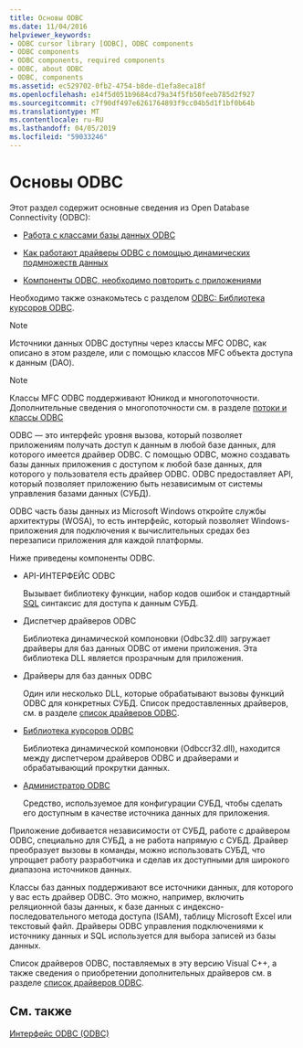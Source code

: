 ```yaml
---
title: Основы ODBC
ms.date: 11/04/2016
helpviewer_keywords:
- ODBC cursor library [ODBC], ODBC components
- ODBC components
- ODBC components, required components
- ODBC, about ODBC
- ODBC, components
ms.assetid: ec529702-0fb2-4754-b8de-d1efa8eca18f
ms.openlocfilehash: e14f5d051b9684cd79a34f5fb50feeb785d2f927
ms.sourcegitcommit: c7f90df497e6261764893f9cc04b5d1f1bf0b64b
ms.translationtype: MT
ms.contentlocale: ru-RU
ms.lasthandoff: 04/05/2019
ms.locfileid: "59033246"
---
```

# <a name="odbc-basics"></a>Основы ODBC

Этот раздел содержит основные сведения из Open Database Connectivity (ODBC):

- [Работа с классами базы данных ODBC](../../data/odbc/odbc-and-the-database-classes.md)

- [Как работают драйверы ODBC с помощью динамических подмножеств данных](../../data/odbc/odbc-driver-requirements-for-dynasets.md)

- [Компоненты ODBC, необходимо повторить с приложениями](../../data/odbc/redistributing-odbc-components-to-your-customers.md)

Необходимо также ознакомьтесь с разделом [ODBC: Библиотека курсоров ODBC](../../data/odbc/odbc-the-odbc-cursor-library.md).

> [!NOTE]
> Источники данных ODBC доступны через классы MFC ODBC, как описано в этом разделе, или с помощью классов MFC объекта доступа к данным (DAO).

> [!NOTE]
> Классы MFC ODBC поддерживают Юникод и многопоточности. Дополнительные сведения о многопоточности см. в разделе [потоки и классы ODBC](../../data/odbc/odbc-classes-and-threads.md)

ODBC — это интерфейс уровня вызова, который позволяет приложениям получать доступ к данным в любой базе данных, для которого имеется драйвер ODBC. С помощью ODBC, можно создавать базы данных приложения с доступом к любой базе данных, для которого у пользователя есть драйвер ODBC. ODBC предоставляет API, который позволяет приложению быть независимым от системы управления базами данных (СУБД).

ODBC часть базы данных из Microsoft Windows откройте службы архитектуры (WOSA), то есть интерфейс, который позволяет Windows-приложения для подключения к вычислительных средах без перезаписи приложения для каждой платформы.

Ниже приведены компоненты ODBC.

- API-ИНТЕРФЕЙС ODBC

   Вызывает библиотеку функции, набор кодов ошибок и стандартный [SQL](../../data/odbc/sql.md) синтаксис для доступа к данным СУБД.

- Диспетчер драйверов ODBC

   Библиотека динамической компоновки (Odbc32.dll) загружает драйверы для баз данных ODBC от имени приложения. Эта библиотека DLL является прозрачным для приложения.

- Драйверы для баз данных ODBC

   Один или несколько DLL, которые обрабатывают вызовы функций ODBC для конкретных СУБД. Список предоставленных драйверов, см. в разделе [список драйверов ODBC](../../data/odbc/odbc-driver-list.md).

- [Библиотека курсоров ODBC](../../data/odbc/odbc-the-odbc-cursor-library.md)

   Библиотека динамической компоновки (Odbccr32.dll), находится между диспетчером драйверов ODBC и драйверами и обрабатывающий прокрутки данных.

- [Администратор ODBC](../../data/odbc/odbc-administrator.md)

   Средство, используемое для конфигурации СУБД, чтобы сделать его доступным в качестве источника данных для приложения.

Приложение добивается независимости от СУБД, работе с драйвером ODBC, специально для СУБД, а не работа напрямую с СУБД. Драйвер преобразует вызовы в команды, можно использовать СУБД, что упрощает работу разработчика и сделав их доступными для широкого диапазона источников данных.

Классы баз данных поддерживают все источники данных, для которого у вас есть драйвер ODBC. Это можно, например, включить реляционной базы данных, к базе данных с индексно-последовательного метода доступа (ISAM), таблицу Microsoft Excel или текстовый файл. Драйверы ODBC управления подключениями к источнику данных и SQL используется для выбора записей из базы данных.

Список драйверов ODBC, поставляемых в эту версию Visual C++, а также сведения о приобретении дополнительных драйверов см. в разделе [список драйверов ODBC](../../data/odbc/odbc-driver-list.md).

## <a name="see-also"></a>См. также

[Интерфейс ODBC (ODBC)](../../data/odbc/open-database-connectivity-odbc.md)